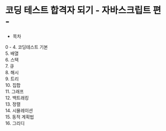 # 코딩 테스트 합격자 되기 - 자바스크립트 편 -

- 목차

0 - 4. 코딩테스트 기본  
5. 배열  
6. 스택  
7. 큐  
8. 해시  
9. 트리  
10. 집합  
11. 그래프  
12. 백트래킹  
13. 정렬  
14. 시뮬레이션  
15. 동적 계획법  
16. 그리디
